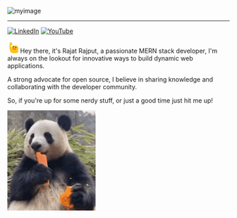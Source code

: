 ![myimage](https://mlsc-amity.tech/images/black.png)

---

[![LinkedIn](https://img.shields.io/badge/LinkedIn-%230077B5.svg?logo=linkedin&logoColor=white)](https://linkedin.com/in/rajatrajput2004) [![YouTube](https://img.shields.io/badge/Instagram-%23833AB4.svg?logo=Instagram&logoColor=white)](https://instagram.com/rajatrajput.dev)

<img src="./images/greet.gif" width="25"> Hey there, it's Rajat Rajput, a passionate MERN stack developer, I'm always on the lookout for innovative ways to build dynamic web applications.

A strong advocate for open source, I believe in sharing knowledge and collaborating with the developer community.

So, if you're up for some nerdy stuff, or just a good time just hit me up!

<img src="./images/panda.gif" width="200">